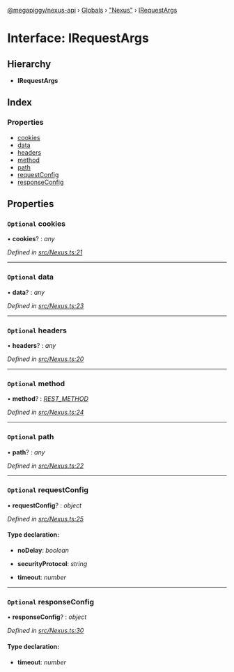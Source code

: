 [@megapiggy/nexus-api](../README.md) › [Globals](../globals.md) › ["Nexus"](../modules/_nexus_.md) › [IRequestArgs](_nexus_.irequestargs.md)

# Interface: IRequestArgs

## Hierarchy

* **IRequestArgs**

## Index

### Properties

* [cookies](_nexus_.irequestargs.md#optional-cookies)
* [data](_nexus_.irequestargs.md#optional-data)
* [headers](_nexus_.irequestargs.md#optional-headers)
* [method](_nexus_.irequestargs.md#optional-method)
* [path](_nexus_.irequestargs.md#optional-path)
* [requestConfig](_nexus_.irequestargs.md#optional-requestconfig)
* [responseConfig](_nexus_.irequestargs.md#optional-responseconfig)

## Properties

### `Optional` cookies

• **cookies**? : *any*

*Defined in [src/Nexus.ts:21](https://github.com/Nexus-Mods/node-nexus-api/blob/master/src/Nexus.ts#L21)*

___

### `Optional` data

• **data**? : *any*

*Defined in [src/Nexus.ts:23](https://github.com/Nexus-Mods/node-nexus-api/blob/master/src/Nexus.ts#L23)*

___

### `Optional` headers

• **headers**? : *any*

*Defined in [src/Nexus.ts:20](https://github.com/Nexus-Mods/node-nexus-api/blob/master/src/Nexus.ts#L20)*

___

### `Optional` method

• **method**? : *[REST_METHOD](../modules/_nexus_.md#rest_method)*

*Defined in [src/Nexus.ts:24](https://github.com/Nexus-Mods/node-nexus-api/blob/master/src/Nexus.ts#L24)*

___

### `Optional` path

• **path**? : *any*

*Defined in [src/Nexus.ts:22](https://github.com/Nexus-Mods/node-nexus-api/blob/master/src/Nexus.ts#L22)*

___

### `Optional` requestConfig

• **requestConfig**? : *object*

*Defined in [src/Nexus.ts:25](https://github.com/Nexus-Mods/node-nexus-api/blob/master/src/Nexus.ts#L25)*

#### Type declaration:

* **noDelay**: *boolean*

* **securityProtocol**: *string*

* **timeout**: *number*

___

### `Optional` responseConfig

• **responseConfig**? : *object*

*Defined in [src/Nexus.ts:30](https://github.com/Nexus-Mods/node-nexus-api/blob/master/src/Nexus.ts#L30)*

#### Type declaration:

* **timeout**: *number*
